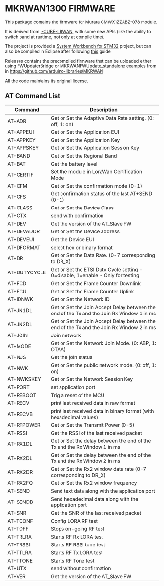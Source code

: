 # MKRWAN1300 FIRMWARE

This package contains the firmware for Murata CMWX1ZZABZ-078 module.

It is derived from [I-CUBE-LRWAN](http://www.st.com/en/embedded-software/i-cube-lrwan.html), with some new APIs (like the ability to switch band at runtime, not only at compile time).

The project is provided a [System Workbench for STM32](http://www.openstm32.org/System%2BWorkbench%2Bfor%2BSTM32) project, but can also be compiled in Eclipse after following [this](http://www.openstm32.org/Installing%2BSystem%2BWorkbench%2Bfor%2BSTM32%2Bfrom%2BEclipse#Important_note_about_your_MAC_OSX_host_version) guide

[Releases](https://github.com/bcmi-labs/mkrwan1300-fw/releases) contains the precompiled firmware that can be uploaded either using FWUpdaterBridge or MKRWANFWUpdate_standalone examples from in https://github.com/arduino-libraries/MKRWAN

All the code maintains its original license.

## AT Command List

| Command      | Description
| ------------ | ------------- |
| AT+ADR       | Get or Set the Adaptive Data Rate setting. (0: off, 1: on) |
| AT+APPEUI    | Get or Set the Application EUI |
| AT+APPKEY    | Get or Set the Application Key |
| AT+APPSKEY   | Get or Set the Application Session Key |
| AT+BAND      | Get or Set the Regional Band |
| AT+BAT       | Get the battery level |
| AT+CERTIF    | Set the module in LoraWan Certification Mode |
| AT+CFM       | Get or Set the confirmation mode (0-1) |
| AT+CFS       | Get confirmation status of the last AT+SEND (0-1) |
| AT+CLASS     | Get or Set the Device Class |
| AT+CTX       | send with confirmation |
| AT+DEV       | Get the version of the AT_Slave FW |
| AT+DEVADDR   | Get or Set the Device address |
| AT+DEVEUI    | Get the Device EUI |
| AT+DFORMAT   | select hex or binary format |
| AT+DR        | Get or Set the Data Rate. (0-7 corresponding to DR_X) |
| AT+DUTYCYCLE | Get or Set the ETSI Duty Cycle setting - 0=disable, 1=enable - Only for testing |
| AT+FCD       | Get or Set the Frame Counter Downlink |
| AT+FCU       | Get or Set the Frame Counter Uplink |
| AT+IDNWK     | Get or Set the Network ID |
| AT+JN1DL     | Get or Set the Join Accept Delay between the end of the Tx and the Join Rx Window 1 in ms |
| AT+JN2DL     | Get or Set the Join Accept Delay between the end of the Tx and the Join Rx Window 2 in ms |
| AT+JOIN      | Join network |
| AT+MODE      | Get or Set the Network Join Mode. (0: ABP, 1: OTAA) |
| AT+NJS       | Get the join status |
| AT+NWK       | Get or Set the public network mode. (0: off, 1: on) |
| AT+NWKSKEY   | Get or Set the Network Session Key |
| AT+PORT      | set application port |
| AT+REBOOT    | Trig a reset of the MCU |
| AT+RECV      | print last received data in raw format |
| AT+RECVB     | print last received data in binary format (with hexadecimal values) |
| AT+RFPOWER   | Get or Set the Transmit Power (0-5) |
| AT+RSSI      | Get the RSSI of the last received packet |
| AT+RX1DL     | Get or Set the delay between the end of the Tx and the Rx Window 1 in ms |
| AT+RX2DL     | Get or Set the delay between the end of the Tx and the Rx Window 2 in ms |
| AT+RX2DR     | Get or Set the Rx2 window data rate (0-7 corresponding to DR_X) |
| AT+RX2FQ     | Get or Set the Rx2 window frequency |
| AT+SEND      | Send text data along with the application port |
| AT+SENDB     | Send hexadecimal data along with the application port |
| AT+SNR       | Get the SNR of the last received packet |
| AT+TCONF     | Config LORA RF test |
| AT+TOFF      | Stops on-going RF test |
| AT+TRLRA     | Starts RF Rx LORA test |
| AT+TRSSI     | Starts RF RSSI tone test |
| AT+TTLRA     | Starts RF Tx LORA test |
| AT+TTONE     | Starts RF Tone test |
| AT+UTX       | send without confirmation |
| AT+VER       | Get the version of the AT_Slave FW|  |
